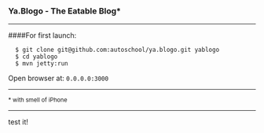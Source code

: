 ### Ya.Blogo - The Eatable Blog*
<hr>
####For first launch:

```
  $ git clone git@github.com:autoschool/ya.blogo.git yablogo
  $ cd yablogo
  $ mvn jetty:run

```

Open browser at: `0.0.0.0:3000`
<hr>
<sup>* with smell of iPhone</sup>
<hr>
test it!

